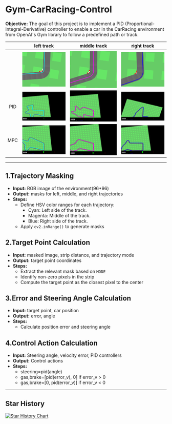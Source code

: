 # Gym-CarRacing-Control
**Objective:**
The goal of this project is to implement a PID (Proportional-Integral-Derivative) controller to enable a car in the CarRacing environment from OpenAI's Gym library to follow a predefined path or track. 

|      |              left track              |               middle track               |              right track               |
| :--: | :----------------------------------: | :--------------------------------------: | :------------------------------------: |
|      | ![left_image](videos/left_image.png) | ![middle_image](videos/middle_image.png) | ![right_image](videos/right_image.png) |
| PID  |       ![left](videos/left.gif)       |       ![middle](videos/middle.gif)       |       ![right](videos/right.gif)       |
| MPC  |   ![left_MPC](videos/left_MPC.gif)   |   ![middle_MPC](videos/middle_MPC.gif)   |   ![right_MPC](videos/right_MPC.gif)   |

------

## 1.Trajectory Masking

- **Input:** RGB image of the environment(96*96)
- **Output:** masks for left, middle, and right trajectories
- **Steps:**
  - Define HSV color ranges for each trajectory:
    - Cyan: Left side of the track.
    - Magenta: Middle of the track.
    - Blue: Right side of the track.
  - Apply `cv2.inRange()` to generate masks

## 2.Target Point Calculation

- **Input:** masked image, strip distance, and trajectory mode
- **Output:** target point coordinates
- **Steps:**
  - Extract the relevant mask based on `MODE`
  - Identify non-zero pixels in the strip
  - Compute the target point as the closest pixel to the center

## 3.Error and Steering Angle Calculation

- **Input:** target point, car position
- **Output:** error, angle
- **Steps:**
  - Calculate position error and steering angle
  
## 4.Control Action Calculation

- **Input:** Steering angle, velocity error, PID controllers
- **Output:** Control actions
- **Steps:**
  - steering=pid(angle)
  - gas,brake=[pid(error_v), 0] if error_v > 0
  - gas,brake=[0, pid(error_v)] if error_v < 0
------

## Star History

[![Star History Chart](README.assets/Gym-CarRacing-Control&type=Date.svg+xml)](https://star-history.com/#ManTang034/Gym-CarRacing-Control&Date)
